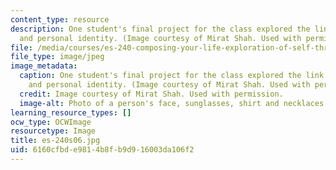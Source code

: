 ```yaml
---
content_type: resource
description: One student's final project for the class explored the link between clothes
  and personal identity. (Image courtesy of Mirat Shah. Used with permission.)
file: /media/courses/es-240-composing-your-life-exploration-of-self-through-visual-arts-and-writing-spring-2006/6160cfbde9814b8fb9d916003da106f2_es-240s06.jpg
file_type: image/jpeg
image_metadata:
  caption: One student's final project for the class explored the link between clothes
    and personal identity. (Image courtesy of Mirat Shah. Used with permission.)
  credit: Image courtesy of Mirat Shah. Used with permission.
  image-alt: Photo of a person's face, sunglasses, shirt and necklaces.
learning_resource_types: []
ocw_type: OCWImage
resourcetype: Image
title: es-240s06.jpg
uid: 6160cfbd-e981-4b8f-b9d9-16003da106f2
---
```

